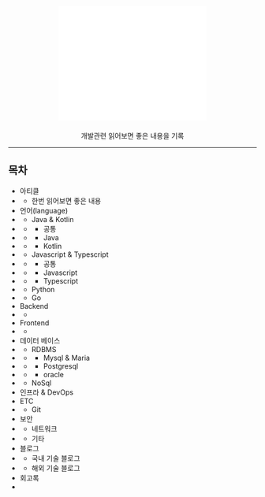 <div align=center>
    <div>
        <a href="https://github.com/132262B/tech-reads-archive">
            <img width="300" src="https://raw.githubusercontent.com/132262B/tech-reads-archive/main/images/title.png">
          </a>
    </div>
    <br>
    <div>
        개발관련 읽어보면 좋은 내용을 기록
    </div>
</div>

---

## 목차
* 아티클
* * 한번 읽어보면 좋은 내용
* 언어(language)
* * Java & Kotlin
* * * 공통
* * * Java
* * * Kotlin
* * Javascript & Typescript
* * * 공통
* * * Javascript
* * * Typescript
* * Python
* * Go
* Backend
* * 
* Frontend
* * 
* 데이터 베이스
* * RDBMS
* * * Mysql & Maria
* * * Postgresql
* * * oracle
* * NoSql
* 인프라 & DevOps
* ETC
* * Git
* 보안
* * 네트워크
* * 기타
* 블로그
* * 국내 기술 블로그
* * 해외 기술 블로그
* 회고록
* 